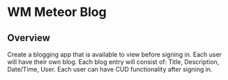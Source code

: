 # WM Meteor Blog

## Overview
Create a blogging app that is available to view before signing in. Each user will have their own blog. Each blog entry will consist of: Title, Description, Date/Time, User. Each user can have CUD functionality after signing in.
